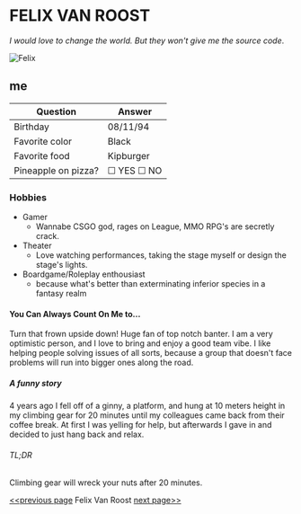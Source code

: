 # FELIX VAN ROOST

*I would love to change the world. But they won't give me the source code*.

![Felix](/home/akena/Desktop/Becode/markdown-challenge/Felix.jpg) 

## me

|Question | Answer |
|---------|--------|
| Birthday | 08/11/94 |
|Favorite color| Black |
|Favorite food | Kipburger |
| Pineapple on pizza? | &#9744; YES &#9744; NO

### Hobbies

- Gamer
    - Wannabe CSGO god, rages on League, MMO RPG's are secretly crack.
- Theater
    - Love watching performances, taking the stage myself or design the stage's lights.
- Boardgame/Roleplay enthousiast
    - because what's better than exterminating inferior species in a fantasy realm

#### You Can Always Count On Me to...
Turn that frown upside down! Huge fan of top notch banter. I am a very optimistic person, and I love to bring and enjoy a good team vibe.
I like helping people solving issues of all sorts, because a group that doesn't face problems will run into bigger ones along the road.
##### A funny story
4 years ago I fell off of a ginny, a platform, and hung at 10 meters height in my climbing gear for 20 minutes until my colleagues came back from their coffee break. At first I was yelling for help, but afterwards I gave in and decided to just hang back and relax.
###### TL;DR
Climbing gear will wreck your nuts after 20 minutes.

[<<previous page](https://github.com/EmmanuelTs)  Felix Van Roost  [next page>>](https://github.com/Fib88/markdown-challenge)

